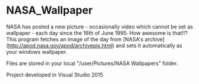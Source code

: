 # NASA_Wallpaper
NASA has posted a new picture - occasionally video which cannot be set as wallpaper - each day since the 16th of June 1995. How awesome is that!!?
This program fetches an image of the day from [NASA's archive] (http://apod.nasa.gov/apod/archivepix.html) and sets it automatically as your windows wallpaper.

Files are stored in your local "/user/Pictures/NASA Wallpapers" folder.

Project developed in Visual Studio 2015
